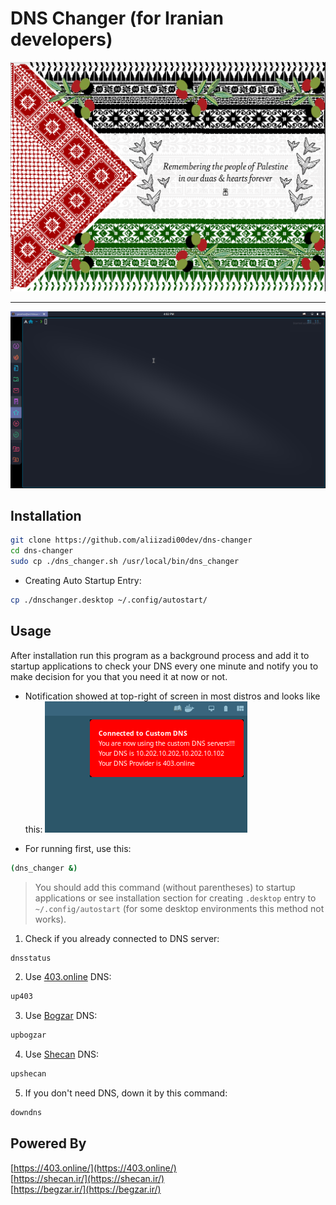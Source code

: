# DNS Changer (for Iranian developers)

![](/screenshots/free-palestine.png)

---

![](/screenshots/usage.gif)

## Installation

```zsh
git clone https://github.com/aliizadi00dev/dns-changer
cd dns-changer
sudo cp ./dns_changer.sh /usr/local/bin/dns_changer
```

- Creating Auto Startup Entry:

```zsh
cp ./dnschanger.desktop ~/.config/autostart/
```

## Usage

After installation run this program as a background process and add it to startup applications to check your DNS every one minute and notify you to make decision for you that you need it at now or not.

- Notification showed at top-right of screen in most distros and looks like this:
  ![](/screenshots/notification.png)

- For running first, use this:

```zsh
(dns_changer &)
```

> You should add this command (without parentheses) to startup applications or see installation section for creating `.desktop` entry to `~/.config/autostart` (for some desktop environments this method not works).

1. Check if you already connected to DNS server:

```zsh
dnsstatus
```

2. Use [403.online](https://403.online/) DNS:

```zsh
up403
```

3. Use [Bogzar](https://begzar.ir/) DNS:

```zsh
upbogzar
```

4. Use [Shecan](https://shecan.ir/) DNS:

```zsh
upshecan
```

5. If you don't need DNS, down it by this command:

```zsh
downdns
```

## Powered By

[https://403.online/](https://403.online/)  
[https://shecan.ir/](https://shecan.ir/)  
[https://begzar.ir/](https://begzar.ir/)
